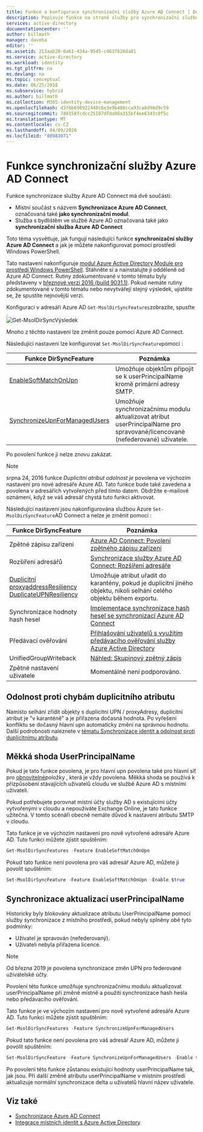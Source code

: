 ```yaml
---
title: Funkce a konfigurace synchronizační služby Azure AD Connect | Dokumenty společnosti Microsoft
description: Popisuje funkce na straně služby pro synchronizační službu Azure AD Connect.
services: active-directory
documentationcenter: ''
author: billmath
manager: daveba
editor: ''
ms.assetid: 213aab20-0a61-434a-9545-c4637628da81
ms.service: active-directory
ms.workload: identity
ms.tgt_pltfrm: na
ms.devlang: na
ms.topic: conceptual
ms.date: 06/25/2018
ms.subservice: hybrid
ms.author: billmath
ms.collection: M365-identity-device-management
ms.openlocfilehash: d3f6b698922440c6e3e9b488cca93ca8d98d9c59
ms.sourcegitcommit: 7d8158fcdcc25107dfda98a355bf4ee6343c0f5c
ms.translationtype: MT
ms.contentlocale: cs-CZ
ms.lasthandoff: 04/09/2020
ms.locfileid: "80983071"
---
```

# <a name="azure-ad-connect-sync-service-features"></a>Funkce synchronizační služby Azure AD Connect

Funkce synchronizace služby Azure AD Connect má dvě součásti:

* Místní součást s názvem **Synchronizace Azure AD Connect**, označovaná také **jako synchronizační modul**.
* Služba s bydlištěm ve službě Azure AD označovaná také jako **synchronizační služba Azure AD Connect**

Toto téma vysvětluje, jak fungují následující funkce **synchronizační služby Azure AD Connect** a jak je můžete nakonfigurovat pomocí prostředí Windows PowerShell.

Tato nastavení nakonfiguruje [modul Azure Active Directory Module pro prostředí Windows PowerShell](https://aka.ms/aadposh). Stáhněte si a nainstalujte ji odděleně od Azure AD Connect. Rutiny zdokumentované v tomto tématu byly představeny v [březnové verzi 2016 (build 9031.1)](https://social.technet.microsoft.com/wiki/contents/articles/28552.microsoft-azure-active-directory-powershell-module-version-release-history.aspx#Version_9031_1). Pokud nemáte rutiny zdokumentované v tomto tématu nebo nevytvářejí stejný výsledek, ujistěte se, že spustíte nejnovější verzi.

Konfiguraci v adresáři Azure AD `Get-MsolDirSyncFeatures`zobrazíte, spusťte .  
![Get-MsolDirSyncVýsledek](./media/how-to-connect-syncservice-features/getmsoldirsyncfeatures.png)

Mnoho z těchto nastavení lze změnit pouze pomocí Azure AD Connect.

Následující nastavení lze konfigurovat `Set-MsolDirSyncFeature`pomocí :

| Funkce DirSyncFeature | Poznámka |
| --- | --- |
| [EnableSoftMatchOnUpn](#userprincipalname-soft-match) |Umožňuje objektům připojit se k userPrincipalName kromě primární adresy SMTP. |
| [SynchronizeUpnForManagedUsers](#synchronize-userprincipalname-updates) |Umožňuje synchronizačnímu modulu aktualizovat atribut userPrincipalName pro spravované/licencované (nefederované) uživatele. |

Po povolení funkce ji nelze znovu zakázat.

> [!NOTE]
> srpna 24, 2016 funkce *Duplicitní atribut odolnost je* povolena ve výchozím nastavení pro nové adresáře Azure AD. Tato funkce bude také zavedena a povolena v adresářích vytvořených před tímto datem. Obdržíte e-mailové oznámení, když se váš adresář chystá tuto funkci aktivovat.
> 
> 

Následující nastavení jsou nakonfigurována službou Azure `Set-MsolDirSyncFeature`AD Connect a nelze je změnit pomocí :

| Funkce DirSyncFeature | Poznámka |
| --- | --- |
| Zpětné zápisu zařízení |[Azure AD Connect: Povolení zpětného zápisu zařízení](how-to-connect-device-writeback.md) |
| Rozšíření adresářů |[Synchronizace služby Azure AD Connect: Rozšíření adresáře](how-to-connect-sync-feature-directory-extensions.md) |
| [Duplicitní proxyaddressResiliency<br/>DuplicateUPNResiliency](#duplicate-attribute-resiliency) |Umožňuje atribut uřadit do karantény, pokud je duplicitní jiného objektu, nikoli selhání celého objektu během exportu. |
| Synchronizace hodnoty hash hesel |[Implementace synchronizace hash hesel se synchronizací Azure AD Connect](how-to-connect-password-hash-synchronization.md) |
|Předávací ověřování|[Přihlašování uživatelů s využitím předávacího ověřování služby Azure Active Directory](how-to-connect-pta.md)|
| UnifiedGroupWriteback |[Náhled: Skupinový zpětný zápis](how-to-connect-preview.md#group-writeback) |
| Zpětné nastavení uživatele |Momentálně není podporováno. |

## <a name="duplicate-attribute-resiliency"></a>Odolnost proti chybám duplicitního atributu

Namísto selhání zřídit objekty s duplicitní UPN / proxyAdresy, duplicitní atribut je "v karanténě" a je přiřazena dočasná hodnota. Po vyřešení konfliktu se dočasný hlavní upn automaticky změní na správnou hodnotu. Další podrobnosti naleznete v [tématu Synchronizace identit a odolnost proti duplicitnímu atributu](how-to-connect-syncservice-duplicate-attribute-resiliency.md).

## <a name="userprincipalname-soft-match"></a>Měkká shoda UserPrincipalName

Pokud je tato funkce povolena, je pro hlavní upn povolena také pro hlavní síť pro [obnovitelné](https://support.microsoft.com/kb/2641663)položky , která je vždy povolena. Měkká shoda se používá k přizpůsobení stávajících uživatelů cloudu ve službě Azure AD s místními uživateli.

Pokud potřebujete porovnat místní účty služby AD s existujícími účty vytvořenými v cloudu a nepoužíváte Exchange Online, je tato funkce užitečná. V tomto scénáři obecně nemáte důvod k nastavení atributu SMTP v cloudu.

Tato funkce je ve výchozím nastavení pro nově vytvořené adresáře Azure AD. Tuto funkci můžete zjistit spuštěním:  

```powershell
Get-MsolDirSyncFeatures -Feature EnableSoftMatchOnUpn
```

Pokud tato funkce není povolena pro váš adresář Azure AD, můžete ji povolit spuštěním:  

```powershell
Set-MsolDirSyncFeature -Feature EnableSoftMatchOnUpn -Enable $true
```

## <a name="synchronize-userprincipalname-updates"></a>Synchronizace aktualizací userPrincipalName

Historicky byly blokovány aktualizace atributu UserPrincipalName pomocí služby synchronizace z místního prostředí, pokud nebyly splněny obě tyto podmínky:

* Uživatel je spravován (nefederovaný).
* Uživateli nebyla přiřazena licence.

> [!NOTE]
> Od března 2019 je povolena synchronizace změn UPN pro federované uživatelské účty.
> 

Povolení této funkce umožňuje synchronizačnímu modulu aktualizovat userPrincipalName při změně místně a použití synchronizace hash hesla nebo předávacího ověřování.

Tato funkce je ve výchozím nastavení pro nově vytvořené adresáře Azure AD. Tuto funkci můžete zjistit spuštěním:  

```powershell
Get-MsolDirSyncFeatures -Feature SynchronizeUpnForManagedUsers
```

Pokud tato funkce není povolena pro váš adresář Azure AD, můžete ji povolit spuštěním:  

```powershell
Set-MsolDirSyncFeature -Feature SynchronizeUpnForManagedUsers -Enable $true
```

Po povolení této funkce zůstanou existující hodnoty userPrincipalName tak, jak jsou. Při další změně atributu userPrincipalName v místním prostředí aktualizuje normální synchronizace delta u uživatelů hlavní název uživatele.  

## <a name="see-also"></a>Viz také

* [Synchronizace Azure AD Connect](how-to-connect-sync-whatis.md)
* [Integrace místních identit s Azure Active Directory](whatis-hybrid-identity.md).

